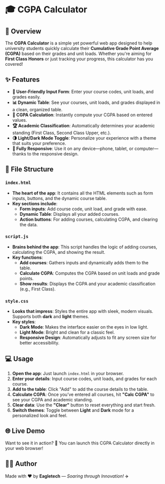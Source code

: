 # 🎓 CGPA Calculator

## 🌟 Overview
The **CGPA Calculator** is a simple yet powerful web app designed to help university students quickly calculate their **Cumulative Grade Point Average (CGPA)** based on their grades and unit loads. Whether you're aiming for **First Class Honors** or just tracking your progress, this calculator has you covered!

## ✨ Features
- **📝 User-Friendly Input Form**: Enter your course codes, unit loads, and grades easily.
- **📊 Dynamic Table**: See your courses, unit loads, and grades displayed in a clean, organized table.
- **🎯 CGPA Calculation**: Instantly compute your CGPA based on entered values.
- **🏆 Academic Classification**: Automatically determines your academic standing (First Class, Second Class Upper, etc.).
- **🌗 Light/Dark Mode Toggle**: Personalize your experience with a theme that suits your preference.
- **📱 Fully Responsive**: Use it on any device—phone, tablet, or computer—thanks to the responsive design.

## 📁 File Structure

### `index.html`
- **The heart of the app**: It contains all the HTML elements such as form inputs, buttons, and the dynamic course table.
- **Key sections include**:
  - **Form inputs**: Add course code, unit load, and grade with ease.
  - **Dynamic Table**: Displays all your added courses.
  - **Action buttons**: For adding courses, calculating CGPA, and clearing the data.

### `script.js`
- **Brains behind the app**: This script handles the logic of adding courses, calculating the CGPA, and showing the result.
- **Key functions**:
  - **Add courses**: Gathers inputs and dynamically adds them to the table.
  - **Calculate CGPA**: Computes the CGPA based on unit loads and grade points.
  - **Show results**: Displays the CGPA and your academic classification (e.g., First Class).

### `style.css`
- **Looks that impress**: Styles the entire app with sleek, modern visuals. Supports both **dark** and **light** themes.
- **Key styles**:
  - **Dark Mode**: Makes the interface easier on the eyes in low light.
  - **Light Mode**: Bright and clean for a classic feel.
  - **Responsive Design**: Automatically adjusts to fit any screen size for better accessibility.

## 💻 Usage
1. **Open the app**: Just launch `index.html` in your browser.
2. **Enter your details**: Input course codes, unit loads, and grades for each course.
3. **Add to the table**: Click "Add" to add the course details to the table.
4. **Calculate CGPA**: Once you’ve entered all courses, hit **"Calc CGPA"** to see your CGPA and academic standing.
5. **Clear data**: Use the **"Clear"** button to reset everything and start fresh.
6. **Switch themes**: Toggle between **Light** and **Dark** mode for a personalized look and feel.

## 🌐 Live Demo
Want to see it in action? 🚀 You can launch this CGPA Calculator directly in your web browser!

## 👨‍💻 Author
Made with ❤️ by **Eagletech** — _Soaring through Innovation!_ ✈️
